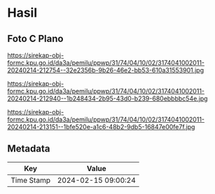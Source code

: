 # Hasil

## Foto C Plano

https://sirekap-obj-formc.kpu.go.id/da3a/pemilu/ppwp/31/74/04/10/02/3174041002011-20240214-212754--32e2356b-9b26-46e2-bb53-610a31553901.jpg

https://sirekap-obj-formc.kpu.go.id/da3a/pemilu/ppwp/31/74/04/10/02/3174041002011-20240214-212940--1b248434-2b95-43d0-b239-680ebbbbc54e.jpg

https://sirekap-obj-formc.kpu.go.id/da3a/pemilu/ppwp/31/74/04/10/02/3174041002011-20240214-213151--1bfe520e-a1c6-48b2-9db5-16847e00fe7f.jpg


## Metadata

| Key        | Value               |
| ---------- | ------------------- |
| Time Stamp | 2024-02-15 09:00:24 |



